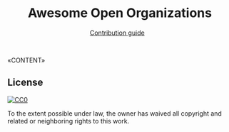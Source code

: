 <h1 align="center">Awesome Open Organizations</h1>

<p align="center">
  <a href="contributing.md">Contribution guide</a>&nbsp;&nbsp;&nbsp;
</p>

<br>

«CONTENT»

## License

[![CC0](http://mirrors.creativecommons.org/presskit/buttons/88x31/svg/cc-zero.svg)](https://creativecommons.org/publicdomain/zero/1.0/)

To the extent possible under law, the owner has waived all copyright and related or neighboring rights to this work.
